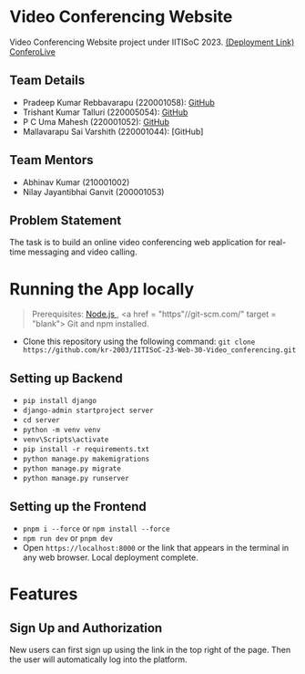 # Video Conferencing Website
Video Conferencing Website project under IITISoC 2023. <a href = "https://iiti-so-c-23-web-40-video-conferencing-1xdm.vercel.app/" target = "blank"> (Deployment Link) ConferoLive </a>

## Team Details
- Pradeep Kumar Rebbavarapu (220001058): <a href = "https://github.com/Pradeep-Kumar-Rebbavarapu/" target = "blank"> GitHub </a>
- Trishant Kumar Talluri (220005054): <a href = "https://github.com/TRISHANT131104/" target = "blank"> GitHub </a>
- P C Uma Mahesh (220001052): <a href = "https://github.com/Hi-TechMissile/" target = "blank"> GitHub </a>
- Mallavarapu Sai Varshith (220001044): [GitHub]

## Team Mentors
- Abhinav Kumar (210001002)
- Nilay Jayantibhai Ganvit (200001053)

## Problem Statement
The task is to build an online video conferencing web application for real-time messaging and video calling.

# Running the App locally

> Prerequisites: <a href = "https://nodejs.org/en/" target = "blank"> Node.js </a>, <a href = "https"//git-scm.com/" target = "blank"> Git </a> and npm installed.

- Clone this repository using the following command:
    ```git clone https://github.com/kr-2003/IITISoC-23-Web-30-Video_conferencing.git```

## Setting up Backend

  * ```pip install django```
  * ```django-admin startproject server```
  * ```cd server```
  * ```python -m venv venv```
  * ```venv\Scripts\activate```
  * ```pip install -r requirements.txt```
  * ```python manage.py makemigrations```
  * ```python manage.py migrate```
  * ```python manage.py runserver```

## Setting up the Frontend

  * ```pnpm i --force``` or ```npm install --force```
  * ```npm run dev``` or ```pnpm dev```
  * Open ```https://localhost:8000``` or the link that appears in the terminal in any web browser. Local deployment complete.

# Features

## Sign Up and Authorization 

  New users can first sign up using the link in the top right of the page. Then the user will automatically log into the platform. 
